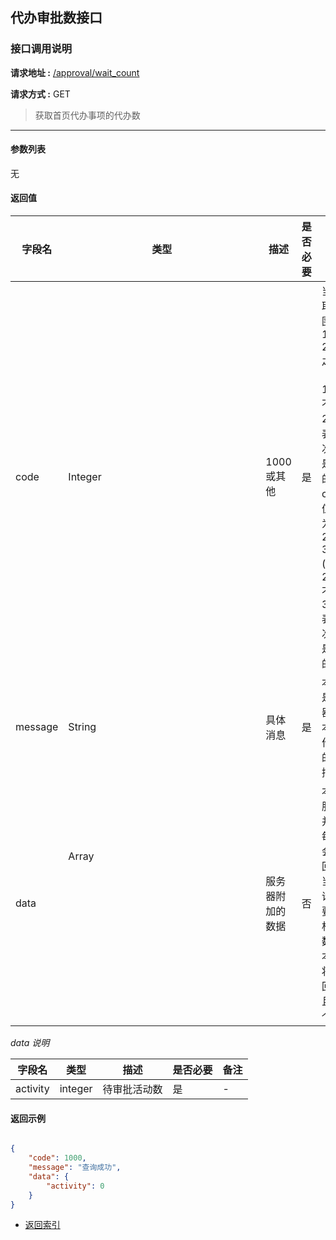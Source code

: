 ## 代办审批数接口

### 接口调用说明

__请求地址 :__ [/approval/wait_count](#)

__请求方式 :__ GET

> 获取首页代办事项的代办数

--------------------------------------

#### 参数列表

无


#### 返回值

|字段名|类型|描述|是否必要|备注|
|-|-|-|-|-|
|code|Integer|1000 或其他|是|当code取值范围为 1000 - 2000 之间时（包含1000, 不包含2000）表示此次操作是成功的。当code取值范围为 2000 - 3000 (包含2000, 不包含3000)表示此次操作是失败的|
|message|String|具体消息|是|本字段是服务器对于本次操作结果的消息描述|
|data|Array<Object>|服务器附加的数据|否|本字段服务器并不是每次都会返回，大当每次请求需要返回相应的数据时本字段将会返回，并且是一个数组|

_data 说明_

|字段名|类型|描述|是否必要|备注|
|-|-|-|-|-|
|activity|integer|待审批活动数|是|-|


#### 返回示例

```json

{
    "code": 1000,
    "message": "查询成功",
    "data": {
        "activity": 0
    }
}

```

* [返回索引](../readme.md)
